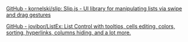 
[GitHub - kornelski/slip: Slip.js - UI library for manipulating lists via swipe and drag gestures](https://github.com/kornelski/slip)

[GitHub - jovibor/ListEx: List Control with tooltips, cells editing, colors, sorting, hyperlinks, columns hiding, and a lot more.](https://github.com/jovibor/ListEx)

